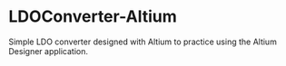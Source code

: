 # LDOConverter-Altium
Simple LDO converter designed with Altium to practice using the Altium Designer application.
